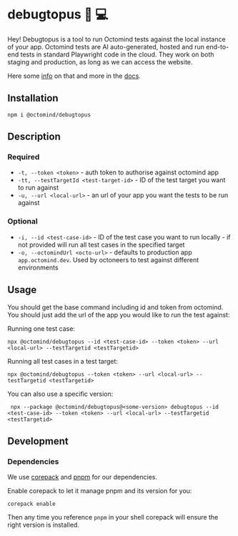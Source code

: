 # debugtopus  🐙 💻

Hey!  Debugtopus is a tool to run Octomind tests against the local instance of your app. Octomind tests are AI auto-generated, hosted and run end-to-end tests in standard Playwright code in the cloud. They work on both staging and production, as long as we can access the website. 

Here some [info](https://www.octomind.dev/?utm_source=github&utm_medium=debugtopus&utm_campaign=rm) on that and more in the [docs](https://www.octomind.dev/docs?utm_source=github&utm_medium=debugtopus&utm_campaign=rm).


## Installation

```shell
npm i @octomind/debugtopus
```

## Description

### Required
* `-t, --token <token>` - auth token to authorise against octomind app
* `-tt, --testTargetId <test-target-id>` - ID of the test target you want to run against
* `-u, --url <local-url>` - an url of your app you want the tests to be run against
### Optional
* `-i, --id <test-case-id>` - ID of the test case you want to run locally - if not provided will run all test cases in the specified target
* `-o, --octomindUrl <octo-url>` - defaults to production app `app.octomind.dev`. Used by octoneers to test against different environments

## Usage
You should get the base command including id and token from octomind. 
You should just add the url of the app you would like to run the test against:

Running one test case:
```shell
npx @octomind/debugtopus --id <test-case-id> --token <token> --url <local-url> --testTargetid <testTargetid>
```

Running all test cases in a test target:
```shell
npx @octomind/debugtopus --token <token> --url <local-url> --testTargetid <testTargetid>
```

You can also use a specific version:
```shell
 npx --package @octomind/debugtopus@<some-version> debugtopus --id <test-case-id> --token <token> --url <local-url> --testTargetid <testTargetid>
```

## Development

### Dependencies

We use [corepack](https://nodejs.org/api/corepack.html) and [pnpm](https://pnpm.io/) for our dependencies.

Enable corepack to let it manage pnpm and its version for you:

```shell
corepack enable
```

Then any time you reference `pnpm` in your shell corepack will ensure the right version is installed.

